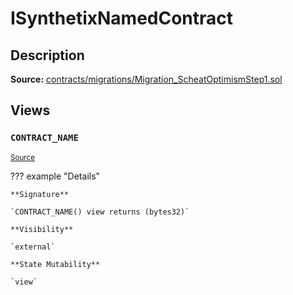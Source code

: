 # ISynthetixNamedContract

## Description

**Source:** [contracts/migrations/Migration_ScheatOptimismStep1.sol](https://github.com/Synthetixio/synthetix/tree/v2.94.0-alpha/contracts/migrations/Migration_ScheatOptimismStep1.sol)

## Views

### `CONTRACT_NAME`

<sub>[Source](https://github.com/Synthetixio/synthetix/tree/v2.94.0-alpha/contracts/migrations/Migration_ScheatOptimismStep1.sol#L13)</sub>

??? example "Details"

    **Signature**

    `CONTRACT_NAME() view returns (bytes32)`

    **Visibility**

    `external`

    **State Mutability**

    `view`
